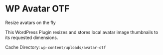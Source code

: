# WP Avatar OTF

Resize avatars on the fly

This WordPress Plugin resizes and stores local avatar image thumbnails to its requested dimensions.

Cache Directory: `wp-content/uploads/avatar-otf`

